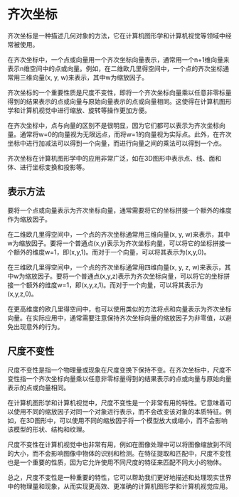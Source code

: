 # 齐次坐标

齐次坐标是一种描述几何对象的方法，它在计算机图形学和计算机视觉等领域中经常被使用。

在齐次坐标中，一个点或向量用一个齐次坐标向量表示，通常用一个n+1维向量来表示n维空间中的点或向量。例如，在二维欧几里得空间中，一个点的齐次坐标通常用三维向量(x, y, w)来表示，其中w为缩放因子。

齐次坐标的一个重要性质是尺度不变性，即将一个齐次坐标向量乘以任意非零标量得到的结果表示的点或向量与原始向量表示的点或向量相同。这使得在计算机图形学和计算机视觉中进行缩放、旋转等操作更加方便。

在齐次坐标中，点与向量的区别不是很明显，因为它们都可以表示为齐次坐标向量。通常将w=0的向量视为无限远点，而将w=1的向量视为实际点。此外，在齐次坐标中进行加减法可以得到一个向量，而进行向量之间的乘法可以得到一个点。

齐次坐标在计算机图形学中的应用非常广泛，如在3D图形中表示点、线、面和体、进行坐标变换和投影等。
## 表示方法

要将一个点或向量表示为齐次坐标向量，通常需要将它的坐标拼接一个额外的维度作为缩放因子。

在二维欧几里得空间中，一个点的齐次坐标通常用三维向量(x, y, w)来表示，其中w为缩放因子。要将一个普通点(x,y)表示为齐次坐标向量，可以将它的坐标拼接一个额外的维度w=1，即(x,y,1)。而对于一个向量，可以将其表示为(x,y,0)。

在三维欧几里得空间中，一个点的齐次坐标通常用四维向量(x, y, z, w)来表示，其中w为缩放因子。要将一个普通点(x,y,z)表示为齐次坐标向量，可以将它的坐标拼接一个额外的维度w=1，即(x,y,z,1)。而对于一个向量，可以将其表示为(x,y,z,0)。

在更高维度的欧几里得空间中，也可以使用类似的方法将点和向量表示为齐次坐标向量。在实际应用中，通常需要注意保持齐次坐标向量的缩放因子为非零值，以避免出现意外的行为。

## 尺度不变性

尺度不变性是指一个物理量或现象在尺度变换下保持不变。在齐次坐标中，尺度不变性指一个齐次坐标向量乘以任意非零标量得到的结果表示的点或向量与原始向量表示的点或向量相同。

在计算机图形学和计算机视觉中，尺度不变性是一个非常有用的特性。它意味着可以使用不同的缩放因子对同一个对象进行表示，而不会改变该对象的本质特征。例如，在3D图形中，可以使用不同的缩放因子将一个模型放大或缩小，而不会影响该模型的形状、结构和纹理。

尺度不变性在计算机视觉中也非常有用，例如在图像处理中可以将图像缩放到不同的大小，而不会影响图像中物体的识别和检测。在特征提取和匹配中，尺度不变性也是一个重要的性质，因为它允许使用不同尺度的特征来匹配不同大小的物体。

总之，尺度不变性是一种重要的特性，它可以帮助我们更好地描述和处理现实世界中的物理量和现象，从而实现更高效、更准确的计算机图形学和计算机视觉应用。